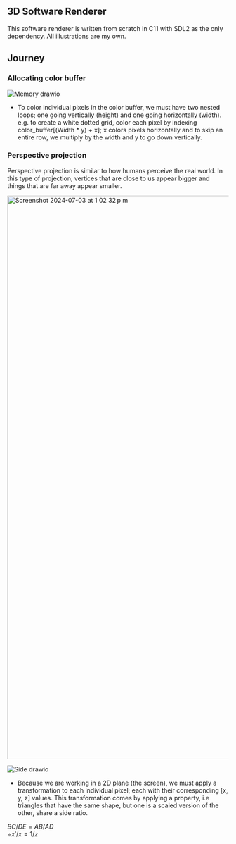 ## 3D Software Renderer

This software renderer is written from scratch in C11 with SDL2 as the only dependency. All illustrations are my own. 

## Journey

### Allocating color buffer

![Memory drawio](https://github.com/Petergtzz/renderer/assets/100330366/77319174-5ba0-4eb2-b638-f588696af303)

* To color individual pixels in the color buffer, we must have two nested loops; one going vertically (height) and one going horizontally (width). e.g. to create a white dotted grid, color each pixel by indexing color_buffer[(Width * y) + x]; x colors pixels horizontally and to skip an entire row, we multiply by the width and y to go down vertically. 

### Perspective projection

Perspective projection is similar to how humans perceive the real world. In this type of projection, vertices that are close to us appear bigger and things that are far away appear smaller.

<img width="1280" alt="Screenshot 2024-07-03 at 1 02 32 p m" src="https://github.com/Petergtzz/renderer/assets/100330366/02de5923-02e3-4ab6-809c-5f004f9e0d4e">

![Side drawio](https://github.com/Petergtzz/renderer/assets/100330366/5f2ffc65-5f0a-4155-a9b5-0e866af0b2f0)

* Because we are working in a 2D plane (the screen), we must apply a transformation to each individual pixel; each with their corresponding [x, y, z] values. This transformation comes by applying a property, i.e triangles that have the same shape, but one is a scaled version of the other, share a side ratio.

$BC/DE = AB/AD$  
$\div{x'/x} = 1/z$ 
